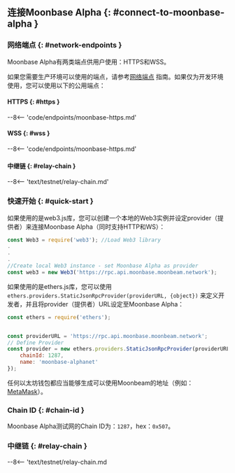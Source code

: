 ## 连接Moonbase Alpha {: #connect-to-moonbase-alpha } 

### 网络端点 {: #network-endpoints } 

Moonbase Alpha有两类端点供用户使用：HTTPS和WSS。

如果您需要生产环境可以使用的端点，请参考[网络端点](/builders/get-started/endpoints/#endpoint-providers) 指南。如果仅为开发环境使用，您可以使用以下的公用端点：

#### HTTPS {: #https }

--8<-- 'code/endpoints/moonbase-https.md'

#### WSS {: #wss }

--8<-- 'code/endpoints/moonbase-https.md'

#### 中继链 {: #relay-chain }

--8<-- 'text/testnet/relay-chain.md'

### 快速开始 {: #quick-start }  

如果使用的是web3.js库，您可以创建一个本地的Web3实例并设定provider（提供者）来连接Moonbase Alpha（同时支持HTTP和WS）：

```js
const Web3 = require('web3'); //Load Web3 library
.
.   
.
//Create local Web3 instance - set Moonbase Alpha as provider
const web3 = new Web3('https://rpc.api.moonbase.moonbeam.network'); 
```
如果使用的是ethers.js库，您可以使用`ethers.providers.StaticJsonRpcProvider(providerURL, {object})` 来定义开发者，并且将provider（提供者）URL设定至Moonbase Alpha：

```js
const ethers = require('ethers');


const providerURL = 'https://rpc.api.moonbase.moonbeam.network';
// Define Provider
const provider = new ethers.providers.StaticJsonRpcProvider(providerURL, {
    chainId: 1287,
    name: 'moonbase-alphanet'
});
```

任何以太坊钱包都应当能够生成可以使用Moonbeam的地址（例如：[MetaMask](https://metamask.io/)）。

### Chain ID {: #chain-id } 

Moonbase Alpha测试网的Chain ID为：`1287`，hex：`0x507`。

### 中继链 {: #relay-chain } 

--8<-- 'text/testnet/relay-chain.md